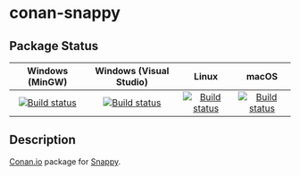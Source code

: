 # conan-snappy

## Package Status

| Windows (MinGW) | Windows (Visual Studio) | Linux | macOS |
|:---------------:|:-----------------------:|:-----:|:-----:|
|[![Build status](https://ci.appveyor.com/api/projects/status/9cteed0ekqb3eokg/branch/testing%2F1.1.8?svg=true)](https://ci.appveyor.com/project/SpaceIm/conan-snappy)|[![Build status](https://github.com/SpaceIm/conan-snappy/workflows/.github/workflows/windows.yml/badge.svg?branch=testing%2F1.1.8)](https://github.com/SpaceIm/conan-snappy/actions/workflows/windows.yml?query=branch%3Atesting%2F1.1.8)|[![Build status](https://github.com/SpaceIm/conan-snappy/workflows/.github/workflows/linux.yml/badge.svg?branch=testing%2F1.1.8)](https://github.com/SpaceIm/conan-snappy/actions/workflows/linux.yml?query=branch%3Atesting%2F1.1.8)|[![Build status](https://github.com/SpaceIm/conan-snappy/workflows/.github/workflows/macos.yml/badge.svg?branch=testing%2F1.1.8)](https://github.com/SpaceIm/conan-snappy/actions/workflows/macos.yml?query=branch%3Atesting%2F1.1.8)|

## Description

[Conan.io](https://conan.io) package for [Snappy](https://github.com/google/snappy).
